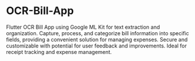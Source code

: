# OCR-Bill-App
Flutter OCR Bill App using Google ML Kit for text extraction and organization. Capture, process, and categorize bill information into specific fields, providing a convenient solution for managing expenses. Secure and customizable with potential for user feedback and improvements. Ideal for receipt tracking and expense management.
